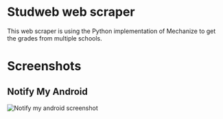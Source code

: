 # Studweb web scraper
This web scraper is using the Python implementation of Mechanize to get the
grades from multiple schools.

# Screenshots

## Notify My Android

![Notify my android screenshot](http://static.cognitive.io/phone/nma.png)
